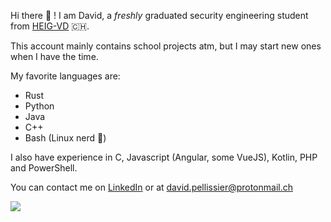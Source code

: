 Hi there 👾 !
I am David, a *freshly* graduated security engineering student from [HEIG-VD](https://heig-vd.ch/en) 🇨🇭. 

This account mainly contains school projects atm, but I may start new ones when I have the time.

My favorite languages are:

- Rust
- Python
- Java
- C++
- Bash (Linux nerd 🐧)

I also have experience in C, Javascript (Angular, some VueJS), Kotlin, PHP and PowerShell.

You can contact me on [LinkedIn](https://www.linkedin.com/in/david-pellissier/) or at [david.pellissier@protonmail.ch](mailto:david.pellissier@protonmail.ch)

![](https://komarev.com/ghpvc/?username=david-pellissier)
